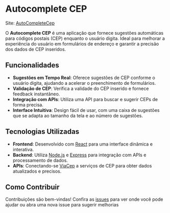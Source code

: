 # Autocomplete CEP
Site: [AutoCompleteCep](https://auto-complete-cep-chi.vercel.app/)

O **Autocomplete CEP** é uma aplicação que fornece sugestões automáticas para códigos postais (CEP) enquanto o usuário digita. Ideal para melhorar a experiência do usuário em formulários de endereço e garantir a precisão dos dados de CEP inseridos.

## Funcionalidades

- **Sugestões em Tempo Real**: Oferece sugestões de CEP conforme o usuário digita, ajudando a acelerar o preenchimento de formulários.
- **Validação de CEP**: Verifica a validade do CEP inserido e fornece feedback instantâneo.
- **Integração com APIs**: Utiliza uma API para buscar e sugerir CEPs de forma precisa.
- **Interface Intuitiva**: Design fácil de usar, com uma caixa de sugestões que se adapta ao tamanho da tela e ao número de sugestões.

## Tecnologias Utilizadas

- **Frontend**: Desenvolvido com [React](https://reactjs.org/) para uma interface dinâmica e interativa.
- **Backend**: Utiliza [Node.js](https://nodejs.org/) e [Express](https://expressjs.com/) para integração com APIs e processamento de dados.
- **APIs**: Conectando-se [ViaCep](https://viacep.com.br/) a serviços de CEP para obter dados atualizados e precisos.

## Como Contribuir

Contribuições são bem-vindas! Confira as [issues](https://github.com/SeuUsuario/autocomplete-cep/issues) para ver onde você pode ajudar ou abra uma nova issue para sugerir melhorias


